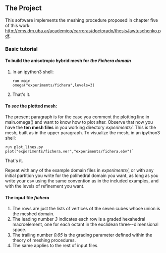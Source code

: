 ## The Project
This software implements the meshing procedure proposed in chapter five of this work: http://cms.dm.uba.ar/academico/carreras/doctorado/thesisJawtuschenko.pdf.

### Basic tutorial
#### To build the anisotropic hybrid mesh for _the Fichera domain_
1. In an ipython3 shell:
   ```
   run main
   omega("experiments/fichera",levels=3)
   ```
2. That's it.

#### To _see_ the plotted mesh:
The present paragraph is for the case you comment 
the plotting line in main.omega() and want to know how to
plot after. Observe that now you have the **ten mesh files** in 
you working directory _experiments/_. This is the mesh, 
built as in the upper paragraph. To visualize the mesh, in an ipython3 shell:
   ```
   run plot_lines.py
   plot("experiments/fichera.ver","experiments/fichera.ebv")`
   ```
That's it.

Repeat with any of the example domain files in _experiments/_, or with any initial 
partition you write for the polihedral domain you want, as long as you write your csv 
using the same convention as in the included examples, and with the levels of 
refinement you want.

#### The input file _fichera_
1. The rows are just the lists of vertices of the seven 
cubes whose union is the meshed domain. 
2. The leading number _3_
indicates each row is a graded hexahedral macroelement, one for
each octant in the euclidean three--dimensional space. 
3. The trailing number _0.65_ is the grading parameter 
defined within the theory of meshing procedures.
4. The same applies to the rest of input files.
